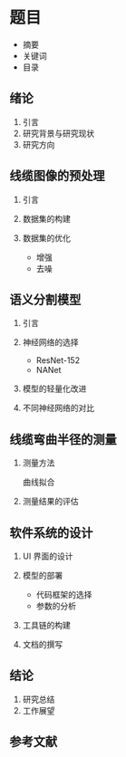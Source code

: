 # 题目

- 摘要
- 关键词
- 目录

## 绪论

1. 引言
2. 研究背景与研究现状
3. 研究方向

## 线缆图像的预处理

1. 引言
2. 数据集的构建
3. 数据集的优化

   - 增强
   - 去噪

## 语义分割模型

1. 引言
2. 神经网络的选择

   - ResNet-152
   - NANet

3. 模型的轻量化改进
4. 不同神经网络的对比

## 线缆弯曲半径的测量

1. 测量方法

   曲线拟合

2. 测量结果的评估

## 软件系统的设计

1. UI 界面的设计
2. 模型的部署

   - 代码框架的选择
   - 参数的分析

3. 工具链的构建
4. 文档的撰写

## 结论

1. 研究总结
2. 工作展望

## 参考文献

